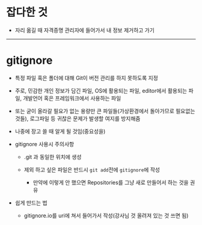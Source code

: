 # 잡다한 것

- 자리 옮길 때 자격증명 관리자에 들어가서 내 정보 제거하고 가기

---

# gitignore

- 특정 파일 혹은 폴더에 대해 Git이 버전 관리를 하지 못하도록 지정

- 주로, 민감한 개인 정보가 담긴 파일, OS에 활용되는 파일, editor에서 활용되는 파일, 개발언어 혹은 프레임워크에서 사용하는 파일

- 또는 굳이 올라갈 필요가 없는 용량만 큰 파일들(가상환경에서 돌아가므로 필요없는 것들), 로그파일 등 귀찮은 문제가 발생할 여지를 방지해줌

- 나중에 장고 쓸 때 알게 될 것임(중요성을)

- gitignore 사용시 주의사항
  
  - .git 과 동일한 위치에 생성
  
  - 제외 하고 싶은 파일은 반드시 `git add`전에 `gitignore`에 작성
    
    - 만약에 이렇게 안 했으면 Repositories를 그냥 새로 만들어서 하는 것을 권유

- 쉽게 만드는 법
  
  - gitignore.io를 uri에 쳐서 들어가서 작성(강사님 것 올려져 있는 것 쓰면 됨)
